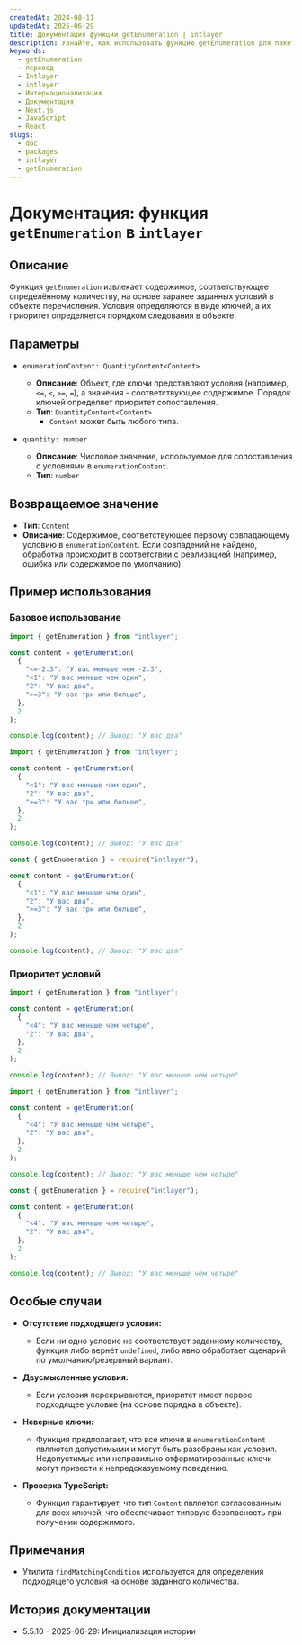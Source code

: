 ```yaml
---
createdAt: 2024-08-11
updatedAt: 2025-06-29
title: Документация функции getEnumeration | intlayer
description: Узнайте, как использовать функцию getEnumeration для пакета intlayer
keywords:
  - getEnumeration
  - перевод
  - Intlayer
  - intlayer
  - Интернационализация
  - Документация
  - Next.js
  - JavaScript
  - React
slugs:
  - doc
  - packages
  - intlayer
  - getEnumeration
---
```


# Документация: функция `getEnumeration` в `intlayer`

## Описание

Функция `getEnumeration` извлекает содержимое, соответствующее определённому количеству, на основе заранее заданных условий в объекте перечисления. Условия определяются в виде ключей, а их приоритет определяется порядком следования в объекте.

## Параметры

- `enumerationContent: QuantityContent<Content>`
  - **Описание**: Объект, где ключи представляют условия (например, `<=`, `<`, `>=`, `=`), а значения - соответствующее содержимое. Порядок ключей определяет приоритет сопоставления.
  - **Тип**: `QuantityContent<Content>`
    - `Content` может быть любого типа.

- `quantity: number`
  - **Описание**: Числовое значение, используемое для сопоставления с условиями в `enumerationContent`.
  - **Тип**: `number`

## Возвращаемое значение

- **Тип**: `Content`
- **Описание**: Содержимое, соответствующее первому совпадающему условию в `enumerationContent`. Если совпадений не найдено, обработка происходит в соответствии с реализацией (например, ошибка или содержимое по умолчанию).

## Пример использования

### Базовое использование

```typescript codeFormat="typescript"
import { getEnumeration } from "intlayer";

const content = getEnumeration(
  {
    "<=-2.3": "У вас меньше чем -2.3",
    "<1": "У вас меньше чем один",
    "2": "У вас два",
    ">=3": "У вас три или больше",
  },
  2
);

console.log(content); // Вывод: "У вас два"
```

```javascript codeFormat="esm"
import { getEnumeration } from "intlayer";

const content = getEnumeration(
  {
    "<1": "У вас меньше чем один",
    "2": "У вас два",
    ">=3": "У вас три или больше",
  },
  2
);

console.log(content); // Вывод: "У вас два"
```

```javascript codeFormat="commonjs"
const { getEnumeration } = require("intlayer");

const content = getEnumeration(
  {
    "<1": "У вас меньше чем один",
    "2": "У вас два",
    ">=3": "У вас три или больше",
  },
  2
);

console.log(content); // Вывод: "У вас два"
```

### Приоритет условий

```typescript codeFormat="typescript"
import { getEnumeration } from "intlayer";

const content = getEnumeration(
  {
    "<4": "У вас меньше чем четыре",
    "2": "У вас два",
  },
  2
);

console.log(content); // Вывод: "У вас меньше чем четыре"
```

```javascript codeFormat="esm"
import { getEnumeration } from "intlayer";

const content = getEnumeration(
  {
    "<4": "У вас меньше чем четыре",
    "2": "У вас два",
  },
  2
);

console.log(content); // Вывод: "У вас меньше чем четыре"
```

```javascript codeFormat="commonjs"
const { getEnumeration } = require("intlayer");

const content = getEnumeration(
  {
    "<4": "У вас меньше чем четыре",
    "2": "У вас два",
  },
  2
);

console.log(content); // Вывод: "У вас меньше чем четыре"
```

## Особые случаи

- **Отсутствие подходящего условия:**
  - Если ни одно условие не соответствует заданному количеству, функция либо вернёт `undefined`, либо явно обработает сценарий по умолчанию/резервный вариант.

- **Двусмысленные условия:**
  - Если условия перекрываются, приоритет имеет первое подходящее условие (на основе порядка в объекте).

- **Неверные ключи:**
  - Функция предполагает, что все ключи в `enumerationContent` являются допустимыми и могут быть разобраны как условия. Недопустимые или неправильно отформатированные ключи могут привести к непредсказуемому поведению.

- **Проверка TypeScript:**
  - Функция гарантирует, что тип `Content` является согласованным для всех ключей, что обеспечивает типовую безопасность при получении содержимого.

## Примечания

- Утилита `findMatchingCondition` используется для определения подходящего условия на основе заданного количества.

## История документации

- 5.5.10 - 2025-06-29: Инициализация истории

